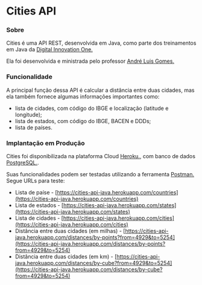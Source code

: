 # Cities API

### Sobre

Cities é uma API REST, desenvolvida em Java, como parte dos treinamentos em Java  da [Digital Innovation One.](https://digitalinnovation.one)

Ela foi desenvolvida e ministrada pelo professor  [André Luis Gomes.](https://github.com/andrelugomes)


### Funcionalidade

A principal função dessa API é calcular a distância entre duas cidades, mas ela também fornece algumas informações importantes como:

* lista de cidades, com código do IBGE e localização (latitude e longitude);
* lista de estados, com código do IBGE, BACEN e DDDs;
* lista de países.


### Implantação em Produção

Cities foi disponibilizada na plataforma Cloud  [Heroku.](https://www.heroku.com), com banco de dados  [PostgreSQL.](https://www.postgresql.org/).

Suas funcionalidades podem ser testadas utilizando a ferramenta [Postman.](https://www.postman.com) Segue URLs para teste:

* Lista de paíse - [https://cities-api-java.herokuapp.com/countries](https://cities-api-java.herokuapp.com/countries)
* Lista de estados - [https://cities-api-java.herokuapp.com/states](https://cities-api-java.herokuapp.com/states)
* Lista de cidades - [https://cities-api-java.herokuapp.com/cities](https://cities-api-java.herokuapp.com/cities)
* Distância entre duas cidades (em milhas) - [https://cities-api-java.herokuapp.com/distances/by-points?from=4929&to=5254](https://cities-api-java.herokuapp.com/distances/by-points?from=4929&to=5254)
*  Distância entre duas cidades (em km) - [https://cities-api-java.herokuapp.com/distances/by-cube?from=4929&to=5254](https://cities-api-java.herokuapp.com/distances/by-cube?from=4929&to=5254)


